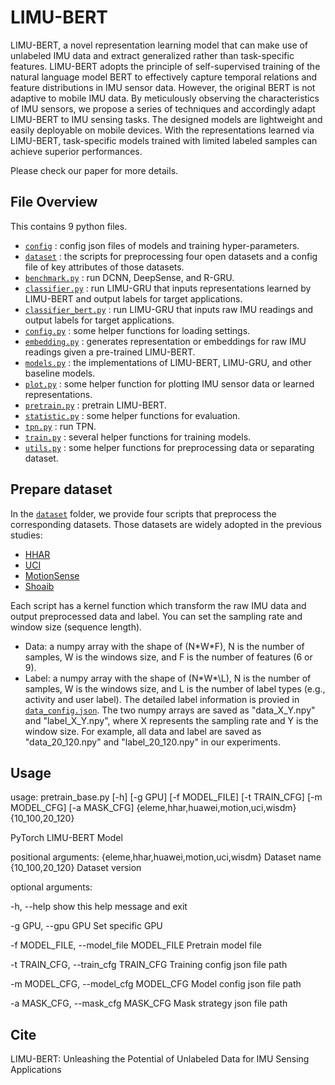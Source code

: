 # LIMU-BERT
LIMU-BERT, a novel representation learning model that can make use of unlabeled IMU data and extract generalized rather than task-specific features. 
LIMU-BERT adopts the principle of self-supervised training of the natural language model BERT to effectively capture temporal relations and feature distributions in IMU sensor data. 
However, the original BERT is not adaptive to mobile IMU data. 
By meticulously observing the characteristics of IMU sensors, we propose a series of techniques and accordingly adapt LIMU-BERT to IMU sensing tasks. The designed models are lightweight and easily deployable on mobile devices. 
With the representations learned via LIMU-BERT, task-specific models trained with limited labeled samples can achieve superior performances. 

Please check our paper for more details.
## File Overview
This contains 9 python files.
- [`config`](./config) : config json files of models and training hyper-parameters.
- [`dataset`](./dataset) : the scripts for preprocessing four open datasets and a config file of key attributes of those datasets.
- [`benchmark.py`](./benchmark.py) : run DCNN, DeepSense, and R-GRU.
- [`classifier.py`](./classifier.py) : run LIMU-GRU that inputs representations learned by LIMU-BERT and output labels for target applications.
- [`classifier_bert.py`](./classifier_bert.py) : run LIMU-GRU that inputs raw IMU readings and output labels for target applications.
- [`config.py`](./config.py) : some helper functions for loading settings.
- [`embedding.py`](./embedding.py) : generates representation or embeddings for raw IMU readings given a pre-trained LIMU-BERT.
- [`models.py`](./models.py) : the implementations of LIMU-BERT, LIMU-GRU, and other baseline models.
- [`plot.py`](./plot.py) : some helper function for plotting IMU sensor data or learned representations.
- [`pretrain.py`](./pretrain.py) : pretrain LIMU-BERT.
- [`statistic.py`](./statistic.py) : some helper functions for evaluation.
- [`tpn.py`](./tpn.py) : run TPN.
- [`train.py`](./train.py) : several helper functions for training models.
- [`utils.py`](./utils.py) : some helper functions for preprocessing data or separating dataset.

## Prepare dataset
In the [`dataset`](./dataset) folder, we provide four scripts that preprocess the corresponding datasets. Those datasets are widely adopted in the previous studies:
- [HHAR](http://archive.ics.uci.edu/ml/datasets/heterogeneity+activity+recognition)
- [UCI](http://archive.ics.uci.edu/ml/datasets/Smartphone-Based+Recognition+of+Human+Activities+and+Postural+Transitions)
- [MotionSense](https://github.com/mmalekzadeh/motion-sense)
- [Shoaib](https://www.utwente.nl/en/eemcs/ps/research/dataset/)

Each script has a kernel function which transform the raw IMU data and output preprocessed data and label. You can set the sampling rate and window size (sequence length).
- Data: a numpy array with the shape of (N\*W\*F), N is the number of samples, W is the windows size, and F is the number of features (6 or 9).
- Label: a numpy array with the shape of (N\*W*\L), N is the number of samples, W is the windows size, and L is the number of label types (e.g., activity and user label). The detailed label information is provied in [`data_config.json`](./dataset/data_config.json).
The two numpy arrays are saved as "data_X_Y.npy" and "label_X_Y.npy", where X represents the sampling rate and Y is the window size. For example, all data and label are saved as 
"data_20_120.npy" and "label_20_120.npy" in our experiments.
## Usage
usage: pretrain_base.py [-h] [-g GPU] [-f MODEL_FILE] [-t TRAIN_CFG] [-m MODEL_CFG] [-a MASK_CFG] {eleme,hhar,huawei,motion,uci,wisdm} {10_100,20_120}

PyTorch LIMU-BERT Model

positional arguments:
  {eleme,hhar,huawei,motion,uci,wisdm}
                        Dataset name
  {10_100,20_120}       Dataset version

optional arguments:

  -h, --help            show this help message and exit

  -g GPU, --gpu GPU     Set specific GPU

  -f MODEL_FILE, --model_file MODEL_FILE        Pretrain model file

  -t TRAIN_CFG, --train_cfg TRAIN_CFG       Training config json file path

  -m MODEL_CFG, --model_cfg MODEL_CFG       Model config json file path

  -a MASK_CFG, --mask_cfg MASK_CFG      Mask strategy json file path

## Cite
LIMU-BERT: Unleashing the Potential of Unlabeled Data for IMU Sensing Applications


